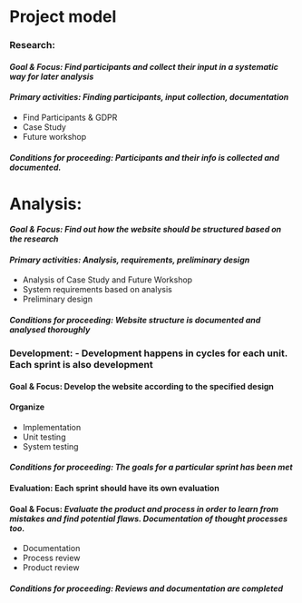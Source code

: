 # Project model

### **Research**: 
#### *Goal & Focus: Find participants and collect their input in a systematic way for later analysis*
#### *Primary activities: Finding participants, input collection, documentation*
* Find Participants & GDPR
* Case Study
* Future workshop
#### *Conditions for proceeding: Participants and their info is collected and documented.*

# **Analysis**:
#### *Goal & Focus: Find out how the website should be structured based on the research*
#### *Primary activities: Analysis, requirements, preliminary design*
* Analysis of Case Study and Future Workshop
* System requirements based on analysis
* Preliminary design
#### *Conditions for proceeding: Website structure is documented and analysed thoroughly*

### **Development**: - Development happens in cycles for each unit. Each sprint is also development
#### Goal & Focus: Develop the website according to the specified design
#### Organize
* Implementation
* Unit testing
* System testing
#### *Conditions for proceeding: The goals for a particular sprint has been met*

#### **Evaluation**: Each sprint should have its own evaluation
#### Goal & Focus: *Evaluate the product and process in order to learn from mistakes and find potential flaws. Documentation of thought processes too.*
* Documentation
* Process review
* Product review
#### *Conditions for proceeding: Reviews and documentation are completed*


